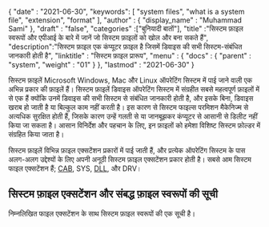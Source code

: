 {
  "date" : "2021-06-30",
  "keywords": [ "system files", "what is a system file", "extension", "format" ],
  "author" : {
    "display_name" : "Muhammad Sami"
},
  "draft" : "false",
  "categories" :["बुनियादी बातों"],
  "title" :"सिस्टम फ़ाइल स्वरूपों और एपीआई के बारे में जानें जो सिस्टम फ़ाइलों को खोल और बना सकते हैं",
  "description":"सिस्टम फ़ाइल एक कंप्यूटर फ़ाइल है जिसमें डिवाइस की सभी सिस्टम-संबंधित जानकारी होती है",
  "linktitle" : "सिस्टम फ़ाइल प्रारूप",
  "menu" : {
    "docs" : {
      "parent" : "system",
      "weight" : "01"
}
},
  "lastmod" : "2021-06-30"
}

सिस्टम फ़ाइलें Microsoft Windows, Mac और Linux ऑपरेटिंग सिस्टम में पाई जाने वाली एक अभिन्न प्रकार की फ़ाइलें हैं। सिस्टम फ़ाइलें डिवाइस ऑपरेटिंग सिस्टम में संग्रहीत सबसे महत्वपूर्ण फ़ाइलों में से एक हैं क्योंकि उनमें डिवाइस की सभी सिस्टम से संबंधित जानकारी होती है, और इसके बिना, डिवाइस खराब हो जाती है या बिल्कुल काम नहीं करती है। इस कारण से सिस्टम फाइल्स परमिशन मैकेनिज्म से अत्यधिक सुरक्षित होती हैं, जिसके कारण उन्हें गलती से या जानबूझकर कंप्यूटर से आसानी से डिलीट नहीं किया जा सकता है। आसान विनिर्देश और पहचान के लिए, इन फ़ाइलों को हमेशा विशिष्ट सिस्टम फ़ोल्डर में संग्रहित किया जाता है।

सिस्टम फ़ाइलें विभिन्न फ़ाइल एक्सटेंशन प्रकारों में पाई जाती हैं, और प्रत्येक ऑपरेटिंग सिस्टम के पास अलग-अलग उद्देश्यों के लिए अपनी अनूठी सिस्टम फ़ाइल एक्सटेंशन प्रकार होती है। सबसे आम सिस्टम फाइल एक्सटेंशन हैं; [CAB](/hi/system/cab/), SYS, [DLL](/hi/system/dll/), और DRV।


## सिस्टम फ़ाइल एक्सटेंशन और संबद्ध फ़ाइल स्वरूपों की सूची

निम्नलिखित फाइल एक्सटेंशन के साथ सिस्टम फ़ाइल स्वरूपों की एक सूची है।

